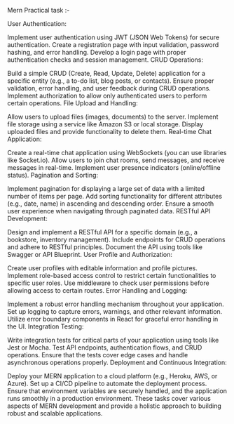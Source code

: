 Mern Practical task :-

User Authentication:

Implement user authentication using JWT (JSON Web Tokens) for secure authentication.
Create a registration page with input validation, password hashing, and error handling.
Develop a login page with proper authentication checks and session management.
CRUD Operations:

Build a simple CRUD (Create, Read, Update, Delete) application for a specific entity (e.g., a to-do list, blog posts, or contacts).
Ensure proper validation, error handling, and user feedback during CRUD operations.
Implement authorization to allow only authenticated users to perform certain operations.
File Upload and Handling:

Allow users to upload files (images, documents) to the server.
Implement file storage using a service like Amazon S3 or local storage.
Display uploaded files and provide functionality to delete them.
Real-time Chat Application:

Create a real-time chat application using WebSockets (you can use libraries like Socket.io).
Allow users to join chat rooms, send messages, and receive messages in real-time.
Implement user presence indicators (online/offline status).
Pagination and Sorting:

Implement pagination for displaying a large set of data with a limited number of items per page.
Add sorting functionality for different attributes (e.g., date, name) in ascending and descending order.
Ensure a smooth user experience when navigating through paginated data.
RESTful API Development:

Design and implement a RESTful API for a specific domain (e.g., a bookstore, inventory management).
Include endpoints for CRUD operations and adhere to RESTful principles.
Document the API using tools like Swagger or API Blueprint.
User Profile and Authorization:

Create user profiles with editable information and profile pictures.
Implement role-based access control to restrict certain functionalities to specific user roles.
Use middleware to check user permissions before allowing access to certain routes.
Error Handling and Logging:

Implement a robust error handling mechanism throughout your application.
Set up logging to capture errors, warnings, and other relevant information.
Utilize error boundary components in React for graceful error handling in the UI.
Integration Testing:

Write integration tests for critical parts of your application using tools like Jest or Mocha.
Test API endpoints, authentication flows, and CRUD operations.
Ensure that the tests cover edge cases and handle asynchronous operations properly.
Deployment and Continuous Integration:

Deploy your MERN application to a cloud platform (e.g., Heroku, AWS, or Azure).
Set up a CI/CD pipeline to automate the deployment process.
Ensure that environment variables are securely handled, and the application runs smoothly in a production environment.
These tasks cover various aspects of MERN development and provide a holistic approach to building robust and scalable applications.
